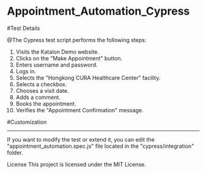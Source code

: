 # Appointment_Automation_Cypress

#Test Details

@The Cypress test script performs the following steps:

1. Visits the Katalon Demo website.
2. Clicks on the "Make Appointment" button.
3. Enters username and password.
4. Logs in.
5. Selects the "Hongkong CURA Healthcare Center" facility.
6. Selects a checkbox.
7. Chooses a visit date.
8. Adds a comment.
9. Books the appointment.
10. Verifies the "Appointment Confirmation" message.


#Customization
**********
If you want to modify the test or extend it, you can edit the "appointment_automation.spec.js" file located in the "cypress/integration" folder.

License
This project is licensed under the MIT License.
